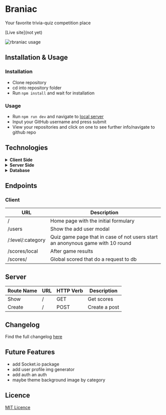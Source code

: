 # Braniac

Your favorite trivia-quiz competition place

[Live site](not yet)

![rbraniac usage](braniac.gif)

## Installation & Usage
### Installation

- Clone repository
- cd into repository folder
- Run `npm install` and wait for installation

### Usage

- Run `npm run dev` and navigate to [local server](http://localhost:8080/)
- Input your GitHub username and press submit
- View your repositories and click on one to see further info/navigate to github repo


## Technologies

<details>
  <summary><b>Client Side</b></summary>
  
  - [React](https://www.npmjs.com/package/react)
  - [React-router](https://www.npmjs.com/package/react-router)
  - [Redux](https://www.npmjs.com/package/redux)
  - [Webpack](https://www.npmjs.com/package/webpack)

</details>

<details>
  <summary><b>Server Side</b></summary>

- [Netlify functions](https://www.netlify.com/products/functions/)
- [MongoDB](https://www.npmjs.com/package/mongodb)

</details>
<details>
  <summary><b>Database</b></summary>

- [MongoDB Atlas Cloud](https://www.mongodb.com/cloud/atlas)

</details>

## Endpoints 
### Client
| URL        |  Description  |
| ---------- | ---------- |
| /          |  Home page with the initial formulary |
| /users     |  Show the add user modal              |
| /:level/:category |  Quiz game page that in case of not users start an anonynous game with 10 round |
| /scores/local | After game results |
| /scores/ | Global scored that do a request to db |

## Server
| Route Name | URL        | HTTP Verb | Description             |
| ---------- | ---------- | --------- | ----------------------- |
| Show       | /          | GET       | Get scores              |
| Create     | /          | POST      | Create a post           |

## Changelog

Find the full changelog [here](changelog.md)

## Future Features

- add Socket.io package
- add user profile img generator
- add auth an auth
- maybe theme background image by category

## Licence

[MIT Licence](https://opensource.org/licenses/mit-license.php)
